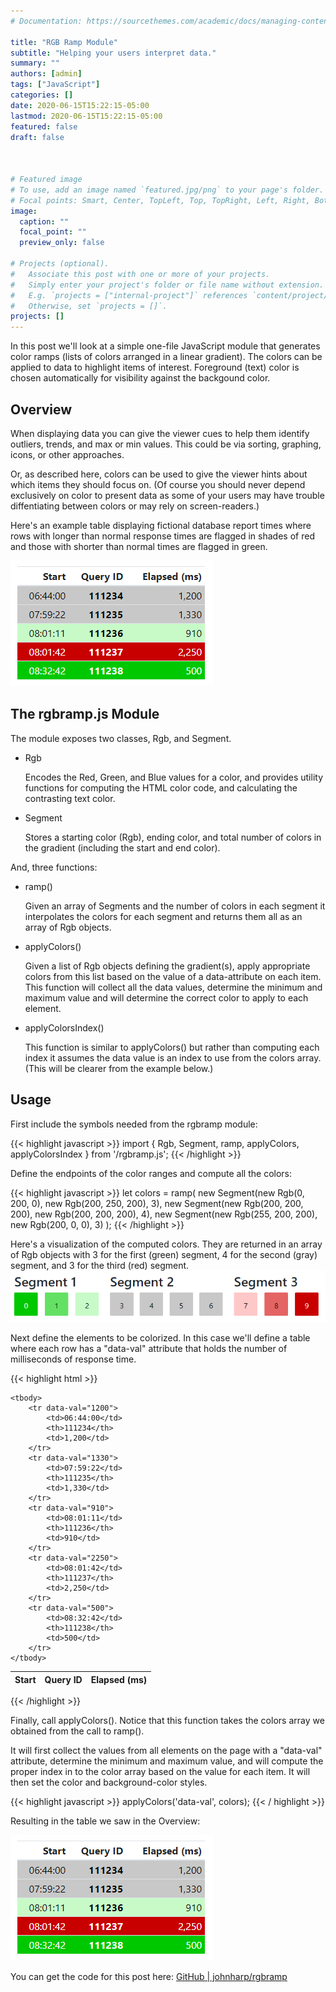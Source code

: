 ```yaml
---
# Documentation: https://sourcethemes.com/academic/docs/managing-content/

title: "RGB Ramp Module"
subtitle: "Helping your users interpret data."
summary: ""
authors: [admin]
tags: ["JavaScript"]
categories: []
date: 2020-06-15T15:22:15-05:00
lastmod: 2020-06-15T15:22:15-05:00
featured: false
draft: false



# Featured image
# To use, add an image named `featured.jpg/png` to your page's folder.
# Focal points: Smart, Center, TopLeft, Top, TopRight, Left, Right, BottomLeft, Bottom, BottomRight.
image:
  caption: ""
  focal_point: ""
  preview_only: false

# Projects (optional).
#   Associate this post with one or more of your projects.
#   Simply enter your project's folder or file name without extension.
#   E.g. `projects = ["internal-project"]` references `content/project/deep-learning/index.md`.
#   Otherwise, set `projects = []`.
projects: []
---
```


In this post we'll look at a simple one-file JavaScript module that
generates color ramps (lists of colors arranged in a linear gradient).
The colors can be applied to data
to highlight items of interest.  Foreground (text) color
is chosen automatically for visibility against the backgound color.


## Overview

When displaying data you can give the viewer cues to help them
identify outliers, trends, and max or min values.  This could be via
sorting, graphing, icons, or other approaches.  

Or, as described here, colors can be used to give the viewer hints
about which items they should focus on.  (Of course you should never
depend exclusively on color to present data as some of your users
may have trouble diffentiating between colors or may rely on 
screen-readers.)

Here's an example table displaying fictional database report
times where rows with longer than normal response times
are flagged in shades of red and those with shorter than normal times
are flagged in green.

![An example of rows highlighted based on a data- value.](ex1.png "Example 1")

<!-- ## Design Criteria

* Client Side Calculation

    Although either client or server-calculated is a
    vaild approach, for this post we'll do all calculations client-side
    in JavaScript.

* Multiple "Ranges" 

    Depending on the use case you may want a series of critical values
    (shades of red), neutral values (shades of gray), and positive values
    (shades of green).  It isn't enough to simply make a gradient between
    two fixed color values. -->

## The rgbramp.js Module

The module exposes two classes, Rgb, and Segment.

* Rgb

    Encodes the Red, Green, and Blue values for a color, 
    and provides utility functions for computing the HTML color
    code, and calculating the contrasting text color.

* Segment

    Stores a starting color (Rgb), ending color, and total number
    of colors in the gradient (including the start and end
    color).

And, three functions:

* ramp()

    Given an array of Segments and the number of colors in each
    segment it interpolates the colors for each segment and returns
    them all as an array of Rgb objects.

* applyColors()

    Given a list of Rgb objects defining the gradient(s), 
    apply appropriate colors from this list based on the value
    of a data-attribute on each item.  This function will collect
    all the data values, determine the minimum and maximum value
    and will determine the correct color to apply to each
    element.

* applyColorsIndex()

    This function is similar to applyColors() but rather than
    computing each index it assumes the data value is an
    index to use from the colors array.  (This will be clearer
    from the example below.)

## Usage

First include the symbols needed from the rgbramp module:

{{< highlight javascript >}}
import { Rgb, Segment, ramp, applyColors, applyColorsIndex } 
	from '/rgbramp.js';
{{< /highlight >}}

Define the endpoints of the color ranges and compute all the colors:

{{< highlight javascript >}}
let colors = ramp(
	new Segment(new Rgb(0, 200, 0), new Rgb(200, 250, 200), 3),
	new Segment(new Rgb(200, 200, 200), new Rgb(200, 200, 200), 4),
	new Segment(new Rgb(255, 200, 200), new Rgb(200, 0, 0), 3)
);
{{< /highlight >}}

Here's a visualization of the computed colors.
They are returned in an array of Rgb objects with 3 for the 
first (green) segment, 4 for the second (gray) segment,
and 3 for the third (red) segment.
![Visualization of the defined segments.](seg.png "Segments Illustration")

Next define the elements to be colorized.
In this case we'll define a table where each row has a "data-val"
attribute that holds the number of milliseconds of response time.

{{< highlight html >}}
<table class="table table-sm">
	<thead>
		<tr>
			<th>Start</th>
			<th>Query ID</th>
			<th>Elapsed (ms)</th>
		</tr>
	</thead>

	<tbody>
		<tr data-val="1200">
			<td>06:44:00</td>
			<th>111234</th>
			<td>1,200</td>
		</tr>
		<tr data-val="1330">
			<td>07:59:22</td>
			<th>111235</th>
			<td>1,330</td>
		</tr>
		<tr data-val="910">
			<td>08:01:11</td>
			<th>111236</th>
			<td>910</td>
		</tr>
		<tr data-val="2250">
			<td>08:01:42</td>
			<th>111237</th>
			<td>2,250</td>
		</tr>
		<tr data-val="500">
			<td>08:32:42</td>
			<th>111238</th>
			<td>500</td>
		</tr>
	</tbody>
</table>
{{< /highlight >}}

Finally, call applyColors().  Notice that this function takes the 
colors array we obtained from the call to ramp().

It will first collect the values from all elements on the page
with a "data-val" attribute, determine the minimum and maximum value,
and will compute the proper index in to the color array based on the
value for each item.  It will then set the color and background-color
styles.

{{< highlight javascript >}}
applyColors('data-val', colors);
{{< / highlight >}}

Resulting in the table we saw in the Overview:

![An example of rows highlighted based on a data- value.](ex1.png "Example 1")

You can get the code for this post here:
 [GitHub | johnharp/rgbramp](https://github.com/johnharp/rgbramp)
